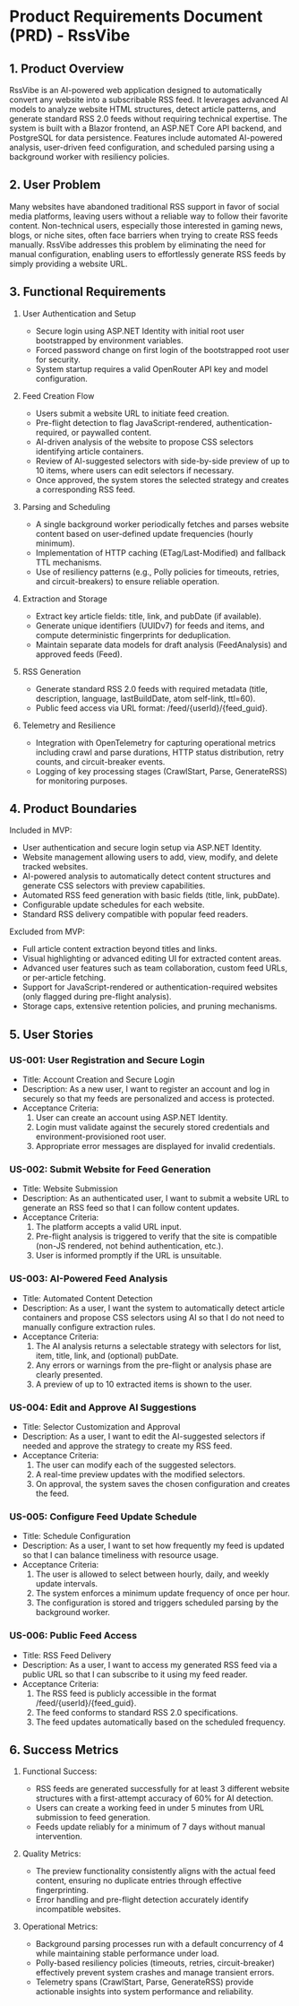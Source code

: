 # Product Requirements Document (PRD) - RssVibe

## 1. Product Overview

RssVibe is an AI-powered web application designed to automatically convert any website into a subscribable RSS feed. It leverages advanced AI models to analyze website HTML structures, detect article patterns, and generate standard RSS 2.0 feeds without requiring technical expertise. The system is built with a Blazor frontend, an ASP.NET Core API backend, and PostgreSQL for data persistence. Features include automated AI-powered analysis, user-driven feed configuration, and scheduled parsing using a background worker with resiliency policies.

## 2. User Problem

Many websites have abandoned traditional RSS support in favor of social media platforms, leaving users without a reliable way to follow their favorite content. Non-technical users, especially those interested in gaming news, blogs, or niche sites, often face barriers when trying to create RSS feeds manually. RssVibe addresses this problem by eliminating the need for manual configuration, enabling users to effortlessly generate RSS feeds by simply providing a website URL.

## 3. Functional Requirements

1. User Authentication and Setup
   - Secure login using ASP.NET Identity with initial root user bootstrapped by environment variables.
   - Forced password change on first login of the bootstrapped root user for security.
   - System startup requires a valid OpenRouter API key and model configuration.

2. Feed Creation Flow
   - Users submit a website URL to initiate feed creation.
   - Pre-flight detection to flag JavaScript-rendered, authentication-required, or paywalled content.
   - AI-driven analysis of the website to propose CSS selectors identifying article containers.
   - Review of AI-suggested selectors with side-by-side preview of up to 10 items, where users can edit selectors if necessary.
   - Once approved, the system stores the selected strategy and creates a corresponding RSS feed.

3. Parsing and Scheduling
   - A single background worker periodically fetches and parses website content based on user-defined update frequencies (hourly minimum).
   - Implementation of HTTP caching (ETag/Last-Modified) and fallback TTL mechanisms.
   - Use of resiliency patterns (e.g., Polly policies for timeouts, retries, and circuit-breakers) to ensure reliable operation.

4. Extraction and Storage
   - Extract key article fields: title, link, and pubDate (if available).
   - Generate unique identifiers (UUIDv7) for feeds and items, and compute deterministic fingerprints for deduplication.
   - Maintain separate data models for draft analysis (FeedAnalysis) and approved feeds (Feed).

5. RSS Generation
   - Generate standard RSS 2.0 feeds with required metadata (title, description, language, lastBuildDate, atom self-link, ttl=60).
   - Public feed access via URL format: /feed/{userId}/{feed_guid}.

6. Telemetry and Resilience
   - Integration with OpenTelemetry for capturing operational metrics including crawl and parse durations, HTTP status distribution, retry counts, and circuit-breaker events.
   - Logging of key processing stages (CrawlStart, Parse, GenerateRSS) for monitoring purposes.

## 4. Product Boundaries

Included in MVP:
   - User authentication and secure login setup via ASP.NET Identity.
   - Website management allowing users to add, view, modify, and delete tracked websites.
   - AI-powered analysis to automatically detect content structures and generate CSS selectors with preview capabilities.
   - Automated RSS feed generation with basic fields (title, link, pubDate).
   - Configurable update schedules for each website.
   - Standard RSS delivery compatible with popular feed readers.

Excluded from MVP:
   - Full article content extraction beyond titles and links.
   - Visual highlighting or advanced editing UI for extracted content areas.
   - Advanced user features such as team collaboration, custom feed URLs, or per-article fetching.
   - Support for JavaScript-rendered or authentication-required websites (only flagged during pre-flight analysis).
   - Storage caps, extensive retention policies, and pruning mechanisms.

## 5. User Stories

### US-001: User Registration and Secure Login
- Title: Account Creation and Secure Login
- Description: As a new user, I want to register an account and log in securely so that my feeds are personalized and access is protected.
- Acceptance Criteria:
  1. User can create an account using ASP.NET Identity.
  2. Login must validate against the securely stored credentials and environment-provisioned root user.
  3. Appropriate error messages are displayed for invalid credentials.

### US-002: Submit Website for Feed Generation
- Title: Website Submission
- Description: As an authenticated user, I want to submit a website URL to generate an RSS feed so that I can follow content updates.
- Acceptance Criteria:
  1. The platform accepts a valid URL input.
  2. Pre-flight analysis is triggered to verify that the site is compatible (non-JS rendered, not behind authentication, etc.).
  3. User is informed promptly if the URL is unsuitable.

### US-003: AI-Powered Feed Analysis
- Title: Automated Content Detection
- Description: As a user, I want the system to automatically detect article containers and propose CSS selectors using AI so that I do not need to manually configure extraction rules.
- Acceptance Criteria:
  1. The AI analysis returns a selectable strategy with selectors for list, item, title, link, and (optional) pubDate.
  2. Any errors or warnings from the pre-flight or analysis phase are clearly presented.
  3. A preview of up to 10 extracted items is shown to the user.

### US-004: Edit and Approve AI Suggestions
- Title: Selector Customization and Approval
- Description: As a user, I want to edit the AI-suggested selectors if needed and approve the strategy to create my RSS feed.
- Acceptance Criteria:
  1. The user can modify each of the suggested selectors.
  2. A real-time preview updates with the modified selectors.
  3. On approval, the system saves the chosen configuration and creates the feed.

### US-005: Configure Feed Update Schedule
- Title: Schedule Configuration
- Description: As a user, I want to set how frequently my feed is updated so that I can balance timeliness with resource usage.
- Acceptance Criteria:
  1. The user is allowed to select between hourly, daily, and weekly update intervals.
  2. The system enforces a minimum update frequency of once per hour.
  3. The configuration is stored and triggers scheduled parsing by the background worker.

### US-006: Public Feed Access
- Title: RSS Feed Delivery
- Description: As a user, I want to access my generated RSS feed via a public URL so that I can subscribe to it using my feed reader.
- Acceptance Criteria:
  1. The RSS feed is publicly accessible in the format /feed/{userId}/{feed_guid}.
  2. The feed conforms to standard RSS 2.0 specifications.
  3. The feed updates automatically based on the scheduled frequency.

## 6. Success Metrics

1. Functional Success:
   - RSS feeds are generated successfully for at least 3 different website structures with a first-attempt accuracy of 60% for AI detection.
   - Users can create a working feed in under 5 minutes from URL submission to feed generation.
   - Feeds update reliably for a minimum of 7 days without manual intervention.

2. Quality Metrics:
   - The preview functionality consistently aligns with the actual feed content, ensuring no duplicate entries through effective fingerprinting.
   - Error handling and pre-flight detection accurately identify incompatible websites.

3. Operational Metrics:
   - Background parsing processes run with a default concurrency of 4 while maintaining stable performance under load.
   - Polly-based resiliency policies (timeouts, retries, circuit-breaker) effectively prevent system crashes and manage transient errors.
   - Telemetry spans (CrawlStart, Parse, GenerateRSS) provide actionable insights into system performance and reliability.
